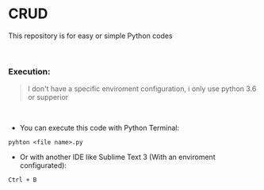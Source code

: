 # CRUD
This repository is for easy or simple Python codes

<br>

### Execution:

> I don't have a specific enviroment configuration, i only use python 3.6 or supperior

<br>

- You can execute this code with Python Terminal:
```
pyhton <file name>.py
```
- Or with another IDE like Sublime Text 3 (With an enviroment configurated):
````
Ctrl + B
````
